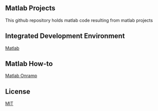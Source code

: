 ## Matlab Projects

This github repository holds matlab code resulting from matlab projects

## Integrated Development Environment

[Matlab](https://www.mathworks.com/products/matlab.html)

## Matlab How-to

[Matlab Onramp](https://www.mathworks.com/learn/tutorials/matlab-onramp.html)

## License
[MIT](https://choosealicense.com/licenses/mit/)
